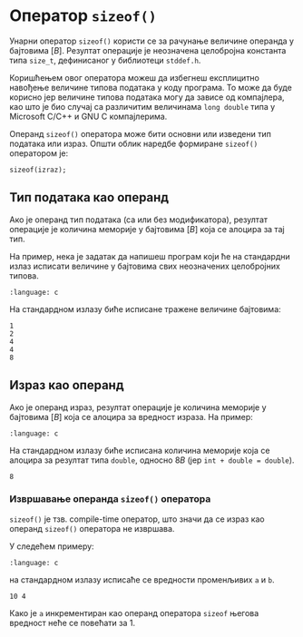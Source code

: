 # Оператор `sizeof()`

Унарни оператор `sizeof()` користи се за рачунање величине операнда у бајтовима
$[B]$. Резултат операције је неозначена целобројна константа типа `size_t`,
дефинисаног у библиотеци `stddef.h`.

Коришћењем овог оператора можеш да избегнеш експлицитно навођење величине
типова података у коду програма. То може да буде корисно јер величине типова
података могу да зависе од компајлера, као што је био случај са различитим
величинама `long double` типа у Microsoft C/C++ и GNU C компајлерима.

Операнд `sizeof()` оператора може бити основни или изведени тип података или
израз. Општи облик наредбе формиране `sizeof()` оператором је:

```text
sizeof(izraz);
```

## Тип података као операнд

Ако је операнд тип података (са или без модификатора), резултат операције је
количина меморије у бајтовима $[B]$ која се алоцира за тај тип.

На пример, нека је задатак да напишеш програм који ће на стандардни излаз
исписати величине у бајтовима свих неозначених целобројних типова.

```{literalinclude} code/sizeof0.c
:language: c
```

На стандардном излазу биће исписане тражене величине бајтовима:

```text
1
2
4
4
8
```

## Израз као операнд

Ако је операнд израз, резултат операције је количина меморије у бајтовима $[B]$
која се алоцира за вредност израза. На пример:

```{literalinclude} code/sizeof1.c
:language: c
```

На стандардном излазу биће исписана количина меморије која се алоцира за
резултат типа `double`, односно $8B$ (јер `int + double = double`).

```text
8
```

### Извршавање операнда `sizeof()` оператора

`sizeof()` је тзв. compile-time оператор, што значи да се израз као операнд
`sizeof()` оператора не извршава.

У следећем примеру:

```{literalinclude} code/sizeof2.c
:language: c
```

на стандардном излазу исписаће се вредности променљивих `a` и `b`.

```text
10 4
```

Како је `a` инкрементиран као операнд оператора `sizeof` његова вредност неће
се повећати за 1.
